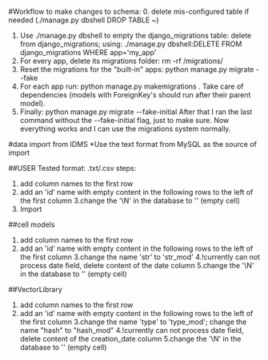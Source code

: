 

#Workflow to make changes to schema:
0. delete mis-configured table if needed (./manage.py dbshell DROP TABLE ~)
1. Use ./manage.py dbshell to empty the django_migrations table: delete from django_migrations; 
using: ./manage.py dbshell:DELETE FROM django_migrations WHERE app='my_app'
2. For every app, delete its migrations folder: rm -rf <app>/migrations/
3. Reset the migrations for the "built-in" apps: python manage.py migrate --fake
4. For each app run: python manage.py makemigrations <app>. Take care of dependencies (models with ForeignKey's should run after their parent model).
5. Finally: python manage.py migrate --fake-initial
After that I ran the last command without the --fake-initial flag, just to make sure.
Now everything works and I can use the migrations system normally.



#data import from IDMS
*Use the text format from MySQL as the source of import

##USER
Tested format: .txt/.csv
steps:
1. add column names to the first row
2. add an 'id' name with empty content in the following rows to the left of the first column
3.change the '\N' in the database to '' (empty cell)
4. Import



##cell models
1. add column names to the first row
2. add an 'id' name with empty content in the following rows to the left of the first column
3.change the name 'str' to 'str_mod'
4.!currently can not process date field, delete content of the date column
5.change the '\N' in the database to '' (empty cell)


##VectorLibrary
1. add column names to the first row
2. add an 'id' name with empty content in the following rows to the left of the first column
3.change the name 'type' to 'type_mod'; change the name "hash" to "hash_mod"
4.!currently can not process date field, delete content of the creation_date column
5.change the '\N' in the database to '' (empty cell)





